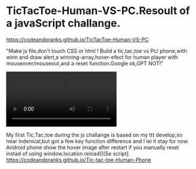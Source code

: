 # TicTacToe-Human-VS-PC.Resoult of a javaScript challange.
https://codeandpranks.github.io/TicTacToe-Human-VS-PC

"Make js file,don't touch CSS or html ! Bulid a tic,tac,toe vs Pc/
phone,with winn and draw alert,a winning-array,hover-efect for human player with mouseover/mouseout,and a reset function.Google ok,GPT NOT!"

![Video:my final resoult](https://github.com/CodeAndPranks/TicTacToe-Human-VS-PC/raw/main/ttt.mp4)

My first Tic,Tac,toe during the js challange is based on my ttt develop,so
near indenical,but got a few key function difference and I lei it stay for now.
Android phone show the hover image after restart if you manually reset instad of using window.location.reload()[Se script]
https://codeandpranks.github.io/Tic-tac-toe-Human-Phone



